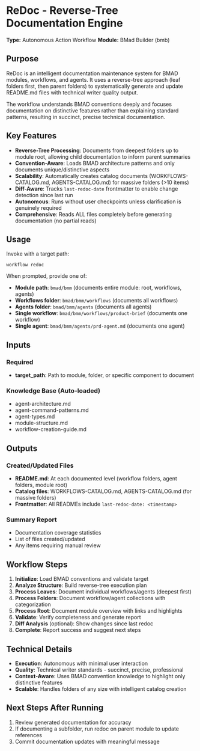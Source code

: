 # ReDoc - Reverse-Tree Documentation Engine

**Type:** Autonomous Action Workflow
**Module:** BMad Builder (bmb)

## Purpose

ReDoc is an intelligent documentation maintenance system for BMAD modules, workflows, and agents. It uses a reverse-tree approach (leaf folders first, then parent folders) to systematically generate and update README.md files with technical writer quality output.

The workflow understands BMAD conventions deeply and focuses documentation on distinctive features rather than explaining standard patterns, resulting in succinct, precise technical documentation.

## Key Features

- **Reverse-Tree Processing**: Documents from deepest folders up to module root, allowing child documentation to inform parent summaries
- **Convention-Aware**: Loads BMAD architecture patterns and only documents unique/distinctive aspects
- **Scalability**: Automatically creates catalog documents (WORKFLOWS-CATALOG.md, AGENTS-CATALOG.md) for massive folders (>10 items)
- **Diff-Aware**: Tracks `last-redoc-date` frontmatter to enable change detection since last run
- **Autonomous**: Runs without user checkpoints unless clarification is genuinely required
- **Comprehensive**: Reads ALL files completely before generating documentation (no partial reads)

## Usage

Invoke with a target path:

```
workflow redoc
```

When prompted, provide one of:

- **Module path**: `bmad/bmm` (documents entire module: root, workflows, agents)
- **Workflows folder**: `bmad/bmm/workflows` (documents all workflows)
- **Agents folder**: `bmad/bmm/agents` (documents all agents)
- **Single workflow**: `bmad/bmm/workflows/product-brief` (documents one workflow)
- **Single agent**: `bmad/bmm/agents/prd-agent.md` (documents one agent)

## Inputs

### Required

- **target_path**: Path to module, folder, or specific component to document

### Knowledge Base (Auto-loaded)

- agent-architecture.md
- agent-command-patterns.md
- agent-types.md
- module-structure.md
- workflow-creation-guide.md

## Outputs

### Created/Updated Files

- **README.md**: At each documented level (workflow folders, agent folders, module root)
- **Catalog files**: WORKFLOWS-CATALOG.md, AGENTS-CATALOG.md (for massive folders)
- **Frontmatter**: All READMEs include `last-redoc-date: <timestamp>`

### Summary Report

- Documentation coverage statistics
- List of files created/updated
- Any items requiring manual review

## Workflow Steps

1. **Initialize**: Load BMAD conventions and validate target
2. **Analyze Structure**: Build reverse-tree execution plan
3. **Process Leaves**: Document individual workflows/agents (deepest first)
4. **Process Folders**: Document workflow/agent collections with categorization
5. **Process Root**: Document module overview with links and highlights
6. **Validate**: Verify completeness and generate report
7. **Diff Analysis** (optional): Show changes since last redoc
8. **Complete**: Report success and suggest next steps

## Technical Details

- **Execution**: Autonomous with minimal user interaction
- **Quality**: Technical writer standards - succinct, precise, professional
- **Context-Aware**: Uses BMAD convention knowledge to highlight only distinctive features
- **Scalable**: Handles folders of any size with intelligent catalog creation

## Next Steps After Running

1. Review generated documentation for accuracy
2. If documenting a subfolder, run redoc on parent module to update references
3. Commit documentation updates with meaningful message
